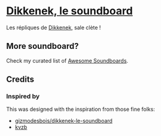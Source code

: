# [Dikkenek, le soundboard](https://git.io/JPgjh)

Les répliques de [Dikkenek](https://fr.wikipedia.org/wiki/Dikkenek), sale clète !

## More soundboard?

Check my curated list of [Awesome Soundboards](https://git.io/JPWLi).

## Credits

### Inspired by

This was designed with the inspiration from those fine folks:
- [gizmodesbois/dikkenek-le-soundboard](https://github.com/gizmodesbois/dikkenek-le-soundboard)
- [kvzb](https://github.com/kvzb)
